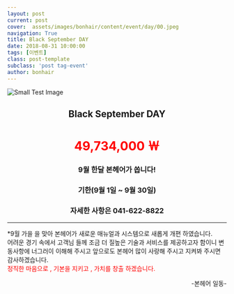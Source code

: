 ```yaml
---
layout: post
current: post
cover:  assets/images/bonhair/content/event/day/00.jpeg
navigation: True
title: Black September DAY
date: 2018-08-31 10:00:00
tags: [이벤트]
class: post-template
subclass: 'post tag-event'
author: bonhair
---
```


<p><img src="{{ site.baseurl }}assets/images/bonhair/content/event/day/01.jpeg" alt="Small Test Image" /></p>

<center><h2 id="textlevelsemantics">Black September DAY</h2></center>
<center><h1><font color="red">49,734,000 ￦</font></h1></center>
<center><h3>9월 한달 본헤어가 쏩니다!</h3></center>
<center><h3>기한(9월 1일 ~ 9월 30일)</h3></center>
<center><h3>자세한 사항은 041-622-8822</h3></center>
<hr/>

<p>
*9월 가을 을 맞아 본헤어가 새로운 매뉴얼과 시스템으로 새롭게 개편 하였습니다. 
<br> 
어려운 경기 속에서 고객님 들께 조금 더 질높은 기술과 서비스를 제공하고자 함이니 변동사항에 너그러이 이해해 주시고 앞으로도 본헤어 많이 사랑해 주시고 지켜봐 주시면 감사하겠습니다.
<br>
<font color="red">정직한 마음으로  , 기본을 지키고 , 가치를 창출 하겠습니다.</font>
</p>

<div style="text-align:right">
-본헤어 일동-
</div>